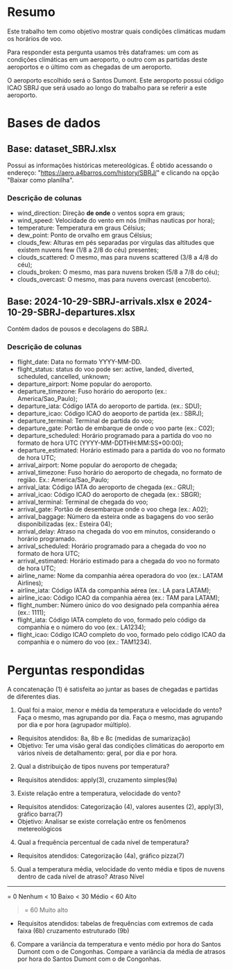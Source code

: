 # Resumo
Este trabalho tem como objetivo mostrar quais condições climáticas mudam os
horários de voo.

Para responder esta pergunta usamos três dataframes: um com as condições 
climáticas em um aeroporto, o outro com as partidas deste aeroportos e o último
com as chegadas de um aeroporto.

O aeroporto escolhido será o Santos Dumont. Este aeroporto possui código ICAO
SBRJ que será usado ao longo do trabalho para se referir a este aeroporto.

# Bases de dados

## Base: dataset_SBRJ.xlsx

Possui as informações históricas metereológicas. É obtido acessando o endereço:
"https://aero.a4barros.com/history/SBRJ/" e clicando na opção "Baixar como 
planilha".

### Descrição de colunas

- wind_direction: Direção **de onde** o ventos sopra em graus;
- wind_speed: Velocidade do vento em nós (milhas nauticas por hora);
- temperature: Temperatura em graus Célsius;
- dew_point: Ponto de orvalho em graus Célsius;
- clouds_few: Alturas em pés separadas por virgulas das altitudes que existem
nuvens few (1/8 a 2/8 do céu) presentes;
- clouds_scattered: O mesmo, mas para nuvens scattered (3/8 a 4/8 do céu);
- clouds_broken: O mesmo, mas para nuvens broken (5/8 a 7/8 do céu);
- clouds_overcast: O mesmo, mas para nuvens overcast (encoberto).

## Base: 2024-10-29-SBRJ-arrivals.xlsx e 2024-10-29-SBRJ-departures.xlsx

Contém dados de pousos e decolagens do SBRJ. 

### Descrição de colunas

- flight_date: Data no formato YYYY-MM-DD.
- flight_status: status do voo pode ser: active, landed, diverted, scheduled,
cancelled, unknown;
- departure_airport: Nome popular do aeroporto.
- departure_timezone: Fuso horário do aeroporto (ex.: America/Sao_Paulo);
- departure_iata: Código IATA do aeroporto de partida. (ex.: SDU);
- departure_icao: Código ICAO do aeoporto de partida (ex.: SBRJ);
- departure_terminal: Terminal de partida do voo;
- departure_gate: Portão de embarque de onde o voo parte (ex.: C02);
- departure_scheduled: Horário programado para a partida do voo no formato de hora
UTC (YYYY-MM-DDTHH:MM:SS+00:00);
- departure_estimated: Horário estimado para a partida do voo no formato de hora UTC;
- arrival_airport: Nome popular do aeroporto de chegada;
- arrival_timezone: Fuso horário do aeroporto de chegada, no formato de região. Ex.: America/Sao_Paulo;
- arrival_iata: Código IATA do aeroporto de chegada (ex.: GRU);
- arrival_icao: Código ICAO do aeroporto de chegada (ex.: SBGR);
- arrival_terminal: Terminal de chegada do voo;
- arrival_gate: Portão de desembarque onde o voo chega (ex.: A02);
- arrival_baggage: Número da esteira onde as bagagens do voo serão disponibilizadas (ex.: Esteira 04);
- arrival_delay: Atraso na chegada do voo em minutos, considerando o horário programado.
- arrival_scheduled: Horário programado para a chegada do voo no formato de hora 
UTC;
- arrival_estimated: Horário estimado para a chegada do voo no formato de hora UTC;
- airline_name: Nome da companhia aérea operadora do voo (ex.: LATAM Airlines);
- airline_iata: Código IATA da companhia aérea (ex.: LA para LATAM);
- airline_icao: Código ICAO da companhia aérea (ex.: TAM para LATAM);
- flight_number: Número único do voo designado pela companhia aérea (ex.: 1111);
- flight_iata: Código IATA completo do voo, formado pelo código da companhia e o número do voo (ex.: LA1234);
- flight_icao: Código ICAO completo do voo, formado pelo código ICAO da companhia e o número do voo (ex.: TAM1234).

# Perguntas respondidas

A concatenação (1) é satisfeita ao juntar as bases de chegadas e partidas de
diferentes dias.

1. Qual foi a maior, menor e média da temperatura e velocidade do vento? Faça o 
mesmo, mas agrupando por dia. Faça o mesmo, mas agrupando por dia e por hora 
(agrupador múltiplo).
- Requisitos atendidos: 8a, 8b e 8c (medidas de sumarização)
- Objetivo: Ter uma visão geral das condições climáticas do aeroporto
em vários níveis de detalhamento: geral, por dia e por hora.

2. Qual a distribuição de tipos nuvens por temperatura?
- Requisitos atendidos: apply(3), cruzamento simples(9a)

3. Existe relação entre a temperatura, velocidade do vento?
- Requisitos atendidos: Categorização (4), valores ausentes (2), apply(3), 
gráfico barra(7)
- Objetivo: Analisar se existe correlação entre os fenômenos metereológicos


4. Qual a frequência percentual de cada nível de temperatura?
- Requisitos atendidos: Categorização (4a), gráfico pizza(7)

5. Qual a temperatura média, velocidade do vento média e tipos de nuvens dentro 
de cada nível de atraso?
Atraso  Nível
-------------------
= 0     Nenhum
< 10    Baixo
< 30    Médio
< 60    Alto
>= 60   Muito alto
- Requisitos atendidos: tabelas de frequências com extremos de cada faixa (6b)
cruzamento estruturado (9b)

6. Compare a variância da temperatura e vento médio por hora do Santos Dumont com
o de Congonhas. Compare a variância da média de atrasos por hora do Santos Dumont
com o de Congonhas.


